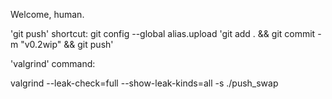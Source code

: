 Welcome, human.

'git push' shortcut:
git config --global alias.upload 'git add . && git commit -m "v0.2wip" && git push'

'valgrind' command:

valgrind --leak-check=full --show-leak-kinds=all -s ./push_swap